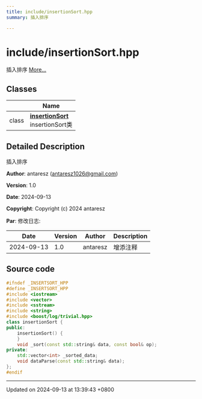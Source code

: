 ```yaml
---
title: include/insertionSort.hpp
summary: 插入排序 

---
```


# include/insertionSort.hpp

插入排序  [More...](#detailed-description)

## Classes

|                | Name           |
| -------------- | -------------- |
| class | **[insertionSort](Classes/classinsertion_sort.md)** <br />insertionSort类  |

## Detailed Description

插入排序 

**Author**: antaresz ([antaresz1026@gmail.com](mailto:antaresz1026@gmail.com)) 

**Version**: 1.0 

**Date**: 2024-09-13

**Copyright**: Copyright (c) 2024 antaresz

**Par**: 修改日志:


| Date  | Version  | Author  | Description  |
|  -------- | -------- | -------- | -------- |
| 2024-09-13  | 1.0  | antaresz  | 增添注释  |



## Source code

```cpp
#ifndef _INSERTSORT_HPP
#define _INSERTSORT_HPP
#include <iostream>
#include <vector>
#include <sstream>
#include <string>
#include <boost/log/trivial.hpp>
class insertionSort {
public:
    insertionSort() {
    }
    void _sort(const std::string& data, const bool& op);
private:
    std::vector<int> _sorted_data;
    void dataParse(const std::string& data);
};
#endif
```


-------------------------------

Updated on 2024-09-13 at 13:39:43 +0800
